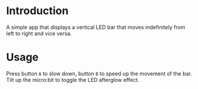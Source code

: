 # Introduction
A simple app that displays a vertical LED bar that moves indefinitely from left to right and vice versa.


# Usage
Press button `A` to slow down, button `B` to speed up the movement of the bar.
Tilt up the micro:bit to toggle the LED afterglow effect.

